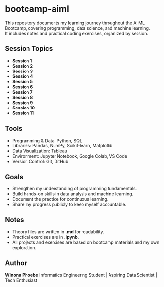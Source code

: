 # bootcamp-aiml
This repository documents my learning journey throughout the AI ML Bootcamp, covering programming, data science, and machine learning.  
It includes notes and practical coding exercises, organized by session.

## Session Topics
  - **Session 1**
  - **Session 2**
  - **Session 3**
  - **Session 4**
  - **Session 5**
  - **Session 6**
  - **Session 7**
  - **Session 8**
  - **Session 9**
  - **Session 10**
  - **Session 11**

## Tools
  - Programming & Data: Python, SQL
  - Libraries: Pandas, NumPy, Scikit-learn, Matplotlib
  - Data Visualization: Tableau
  - Environment: Jupyter Notebook, Google Colab, VS Code
  - Version Control: Git, GitHub

## Goals
  - Strengthen my understanding of programming fundamentals.  
  - Build hands-on skills in data analysis and machine learning.
  - Document the practice for continuous learning.
  - Share my progress publicly to keep myself accountable.  

## Notes
  - Theory files are written in **.md** for readability.
  - Practical exercises are in **.ipynb**.
  - All projects and exercises are based on bootcamp materials and my own exploration.

## Author
**Winona Phoebe**
Informatics Engineering Student | Aspiring Data Scientist | Tech Enthusiast 
